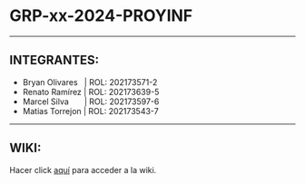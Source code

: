 # GRP-xx-2024-PROYINF
***
## INTEGRANTES:
* Bryan Olivares &nbsp;&nbsp;| ROL: 202173571-2
* Renato Ramírez | ROL: 202173639-5
* Marcel Silva&nbsp;&nbsp;&nbsp;&nbsp;&nbsp;&nbsp;&nbsp;| ROL: 202173597-6
* Matias Torrejon | ROL: 202173543-7
***
## WIKI:
Hacer click [aquí](https://github.com/xReNatS/GRP-xx-2024-PROYINF/wiki) para acceder a la wiki.
